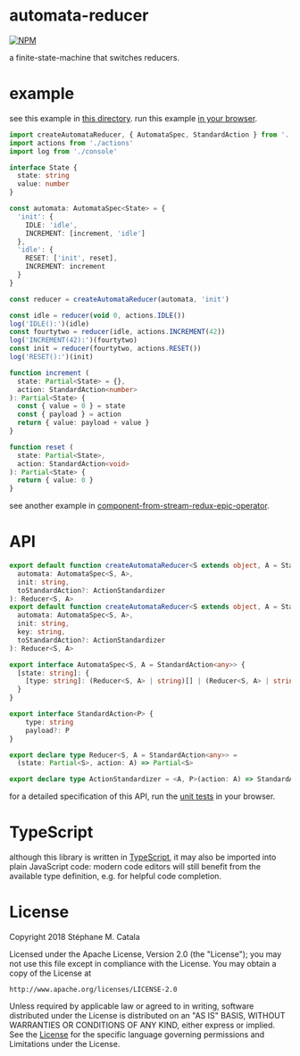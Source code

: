 # automata-reducer
[![NPM](https://nodei.co/npm/automata-reducer.png?compact=true)](https://nodei.co/npm/automata-reducer/)

a finite-state-machine that switches reducers.

# example
see this example in [this directory](./example/index.ts).
run this example [in your browser](https://cdn.rawgit.com/ZenyWay/automata-reducer/v1.0.0/example/index.html).

```ts
import createAutomataReducer, { AutomataSpec, StandardAction } from '../src/'
import actions from './actions'
import log from './console'

interface State {
  state: string
  value: number
}

const automata: AutomataSpec<State> = {
  'init': {
    IDLE: 'idle',
    INCREMENT: [increment, 'idle']
  },
  'idle': {
    RESET: ['init', reset],
    INCREMENT: increment
  }
}

const reducer = createAutomataReducer(automata, 'init')

const idle = reducer(void 0, actions.IDLE())
log('IDLE():')(idle)
const fourtytwo = reducer(idle, actions.INCREMENT(42))
log('INCREMENT(42):')(fourtytwo)
const init = reducer(fourtytwo, actions.RESET())
log('RESET():')(init)

function increment (
  state: Partial<State> = {},
  action: StandardAction<number>
): Partial<State> {
  const { value = 0 } = state
  const { payload } = action
  return { value: payload + value }
}

function reset (
  state: Partial<State>,
  action: StandardAction<void>
): Partial<State> {
  return { value: 0 }
}
```
see another example in [component-from-stream-redux-epic-operator](https://npmjs.com/package/component-from-stream-redux-epic-operator/#example).

# API
```ts
export default function createAutomataReducer<S extends object, A = StandardAction<any>>(
  automata: AutomataSpec<S, A>,
  init: string,
  toStandardAction?: ActionStandardizer
): Reducer<S, A>
export default function createAutomataReducer<S extends object, A = StandardAction<any>>(
  automata: AutomataSpec<S, A>,
  init: string,
  key: string,
  toStandardAction?: ActionStandardizer
): Reducer<S, A>

export interface AutomataSpec<S, A = StandardAction<any>> {
  [state: string]: {
    [type: string]: (Reducer<S, A> | string)[] | (Reducer<S, A> | string)
  }
}

export interface StandardAction<P> {
    type: string
    payload?: P
}

export declare type Reducer<S, A = StandardAction<any>> =
  (state: Partial<S>, action: A) => Partial<S>

export declare type ActionStandardizer = <A, P>(action: A) => StandardAction<P>
```
for a detailed specification of this API,
run the [unit tests](https://cdn.rawgit.com/ZenyWay/automata-reducer/v1.0.0/spec/web/index.html)
in your browser.

# TypeScript
although this library is written in [TypeScript](https://www.typescriptlang.org),
it may also be imported into plain JavaScript code:
modern code editors will still benefit from the available type definition,
e.g. for helpful code completion.

# License
Copyright 2018 Stéphane M. Catala

Licensed under the Apache License, Version 2.0 (the "License");
you may not use this file except in compliance with the License.
You may obtain a copy of the License at

    http://www.apache.org/licenses/LICENSE-2.0

Unless required by applicable law or agreed to in writing, software
distributed under the License is distributed on an "AS IS" BASIS,
WITHOUT WARRANTIES OR CONDITIONS OF ANY KIND, either express or implied.
See the [License](./LICENSE) for the specific language governing permissions and
Limitations under the License.
